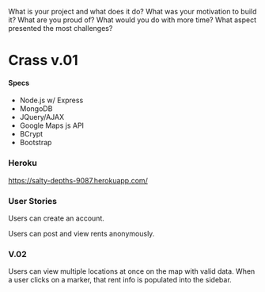 What is your project and what does it do?
What was your motivation to build it?
What are you proud of?
What would you do with more time?
What aspect presented the most challenges?

# Crass v.01



#### Specs
* Node.js w/ Express
* MongoDB
* JQuery/AJAX
* Google Maps js API
* BCrypt
* Bootstrap

### Heroku
https://salty-depths-9087.herokuapp.com/


### User Stories
Users can create an account.

Users can post and view rents anonymously.


### V.02
Users can view multiple locations at once on the map with valid data.  When a user clicks on a marker, that rent info is populated into the sidebar.


